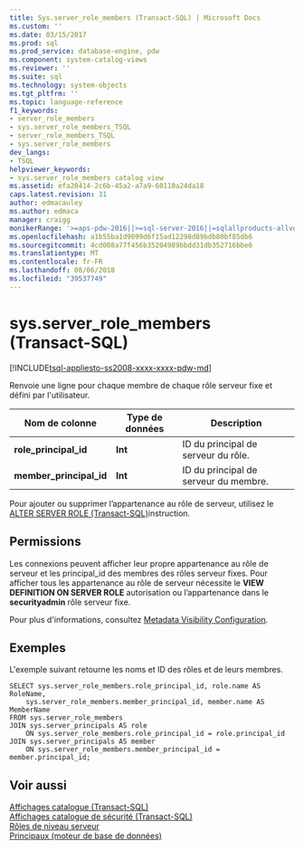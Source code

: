 ```yaml
---
title: Sys.server_role_members (Transact-SQL) | Microsoft Docs
ms.custom: ''
ms.date: 03/15/2017
ms.prod: sql
ms.prod_service: database-engine, pdw
ms.component: system-catalog-views
ms.reviewer: ''
ms.suite: sql
ms.technology: system-objects
ms.tgt_pltfrm: ''
ms.topic: language-reference
f1_keywords:
- server_role_members
- sys.server_role_members_TSQL
- server_role_members_TSQL
- sys.server_role_members
dev_langs:
- TSQL
helpviewer_keywords:
- sys.server_role_members catalog view
ms.assetid: efa20414-2c6b-45a2-a7a9-60110a24da18
caps.latest.revision: 31
author: edmacauley
ms.author: edmaca
manager: craigg
monikerRange: '>=aps-pdw-2016||>=sql-server-2016||=sqlallproducts-allversions||>=sql-server-linux-2017'
ms.openlocfilehash: a1b55ba1d9099d6f15ad12298d89bdb80bf85db6
ms.sourcegitcommit: 4cd008a77f456b35204989bbdd31db352716bbe6
ms.translationtype: MT
ms.contentlocale: fr-FR
ms.lasthandoff: 08/06/2018
ms.locfileid: "39537749"
---
```

# <a name="sysserverrolemembers-transact-sql"></a>sys.server_role_members (Transact-SQL)
[!INCLUDE[tsql-appliesto-ss2008-xxxx-xxxx-pdw-md](../../includes/tsql-appliesto-ss2008-xxxx-xxxx-pdw-md.md)]

  Renvoie une ligne pour chaque membre de chaque rôle serveur fixe et défini par l'utilisateur.  
  
|Nom de colonne|Type de données|Description|  
|-----------------|---------------|-----------------|  
|**role_principal_id**|**Int**|ID du principal de serveur du rôle.|  
|**member_principal_id**|**Int**|ID du principal de serveur du membre.|  
  
 Pour ajouter ou supprimer l’appartenance au rôle de serveur, utilisez le [ALTER SERVER ROLE &#40;Transact-SQL&#41;](../../t-sql/statements/alter-server-role-transact-sql.md)instruction.  
  
## <a name="permissions"></a>Permissions  
 Les connexions peuvent afficher leur propre appartenance au rôle de serveur et les principal_id des membres des rôles serveur fixes. Pour afficher tous les appartenance au rôle de serveur nécessite le **VIEW DEFINITION ON SERVER ROLE** autorisation ou l’appartenance dans le **securityadmin** rôle serveur fixe.  
  
 Pour plus d'informations, consultez [Metadata Visibility Configuration](../../relational-databases/security/metadata-visibility-configuration.md).  
  
## <a name="examples"></a>Exemples  
 L'exemple suivant retourne les noms et ID des rôles et de leurs membres.  
  
```  
SELECT sys.server_role_members.role_principal_id, role.name AS RoleName,   
    sys.server_role_members.member_principal_id, member.name AS MemberName  
FROM sys.server_role_members  
JOIN sys.server_principals AS role  
    ON sys.server_role_members.role_principal_id = role.principal_id  
JOIN sys.server_principals AS member  
    ON sys.server_role_members.member_principal_id = member.principal_id;  
```  
  
## <a name="see-also"></a>Voir aussi  
 [Affichages catalogue &#40;Transact-SQL&#41;](../../relational-databases/system-catalog-views/catalog-views-transact-sql.md)   
 [Affichages catalogue de sécurité &#40;Transact-SQL&#41;](../../relational-databases/system-catalog-views/security-catalog-views-transact-sql.md)   
 [Rôles de niveau serveur](../../relational-databases/security/authentication-access/server-level-roles.md)   
 [Principaux &#40;moteur de base de données&#41;](../../relational-databases/security/authentication-access/principals-database-engine.md)  
  
  
